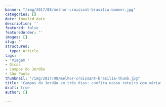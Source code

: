 ```yaml
---
banner: "/img/2017/08/melhor-croissant-brasilia-banner.jpg"
categories: []
date: Invalid date
description: ''
featured: false
featuredorder: ''
images: []
slug: ''
structured:
  type: Article
tags:
- 'Viagem '
- Dicas
- Campos do Jordão
- São Paulo
thumbnail: "/img/2017/08/melhor-croissant-brasilia-thumb.jpg"
title: 'Campos do Jordão em três dias: confira nosso roteiro com várias dicas'
draft: true
author: []

---
```

